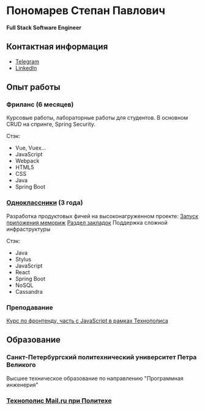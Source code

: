 # Пономарев Степан Павлович
**Full Stack Software Engineer**

## Контактная информация
* [Telegram](https://t.me/ponomarevs)
* [LinkedIn](https://www.linkedin.com/in/stepan-ponomarev-846502193)
    
## Опыт работы
### Фриланс (6 месяцев)
Курсовые работы, лабораторные работы для студентов.
В основном CRUD на спринге, Spring Security.

Стэк: 
- Vue, Vuex...
- JavaScript
- Webpack
- HTML5
- CSS
- Java
- Spring Boot   

### [Одноклассники](https://ok.ru/) (3 года)
Разработка продуктовых фичей на высоконагруженном проекте:
[Запуск приложения мемориж](https://ok.ru/app/memories)
[Раздел закладок](https://ok.ru/bookmarks)
Поддержка сложной инфраструктуры

Стэк: 
- Java
- Stylus
- JavaScript
- React
- Spring Boot
- NoSQL
- Cassandra

### Преподавание 
[Курс по фронтенду, часть с JavaScript в рамках Технополиса](https://ok.ru/group/53245288710321/video/c10545073)
  
## Образование
### Санкт-Петербургский политехнический университет Петра Великого
Высшее техническое образование по направлению "Программная инженерия"
### [Технополис Mail.ru при Политехе](https://polis.vk.company)
